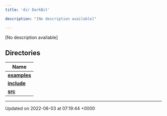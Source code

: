 ```yaml
---
title: 'dir DarkBit'

description: "[No description available]"

---
```







[No description available]

## Directories

| Name           |
| -------------- |
| **[examples](/documentation/code/gambit_2.2/files/dir_c22fe66a09acdd480a35644f72364dc9/#dir-examples)**  |
| **[include](/documentation/code/gambit_2.2/files/dir_05e71b19da8c05feb31a01063316c124/#dir-include)**  |
| **[src](/documentation/code/gambit_2.2/files/dir_334951ee08a3caf9cfbab2a24a3edd4b/#dir-src)**  |






-------------------------------

Updated on 2022-08-03 at 07:19:44 +0000
